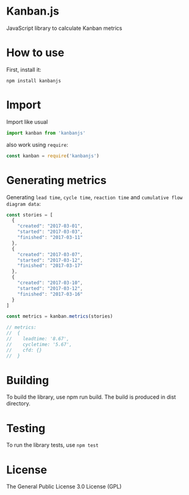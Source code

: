 # Kanban.js

JavaScript library to calculate Kanban metrics

# How to use

First, install it:

```
npm install kanbanjs
```

# Import

Import like usual

```js
import kanban from 'kanbanjs'
```

also work using `require`:

```js
const kanban = require('kanbanjs')
```

# Generating metrics

Generating `lead time`, `cycle time`, `reaction time` and `cumulative flow diagram data`:

```js
const stories = [
  {
    "created": "2017-03-01", 
    "started": "2017-03-03",
    "finished": "2017-03-11"
  },
  {
    "created": "2017-03-07", 
    "started": "2017-03-12",
    "finished": "2017-03-17"
  },
  {
    "created": "2017-03-10", 
    "started": "2017-03-12",
    "finished": "2017-03-16"
  }
]

const metrics = kanban.metrics(stories)

// metrics: 
//  {
//    leadtime: '8.67', 
//    cycletime: '5.67',
//    cfd: {}
//  }
```

# Building

To build the library, use npm run build. The build is produced in dist directory.

# Testing

To run the library tests, use `npm test`

# License

The General Public License 3.0 License (GPL)
